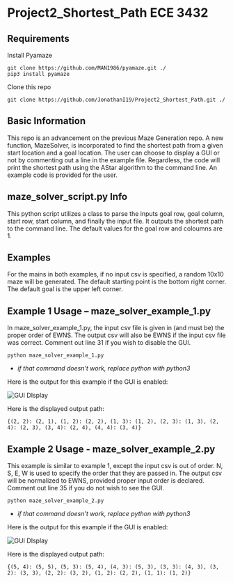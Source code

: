 Project2_Shortest_Path ECE 3432
======
Requirements
------
Install Pyamaze
```
git clone https://github.com/MAN1986/pyamaze.git ./
pip3 install pyamaze
```
Clone this repo
```
git clone https://github.com/JonathanI19/Project2_Shortest_Path.git ./
```

Basic Information
------
This repo is an advancement on the previous Maze Generation repo. A new function, MazeSolver, is incorporated to find the shortest path from a given start location and a goal location. The user can choose to display a GUI or not by commenting out a line in the example file. Regardless, the code will print the shortest path using the AStar algorithm  to the command line. An example code is provided for the user. 

maze_solver_script.py Info
------
This python script utilizes a class to parse the inputs goal row, goal column, start row, start column, and finally the input file. It outputs the shortest path to the command line. The default values for the goal row and coloumns are 1.

Examples
------
For the mains in both examples, if no input csv is specified, a random 10x10 maze will be generated. The default starting point is the bottom right corner. The default goal is the upper left corner.

## Example 1 Usage – maze_solver_example_1.py
In maze_solver_example_1.py, the input csv file is given in (and must be) the proper order of EWNS. The output csv will also be EWNS if the input csv file was correct. Comment out line 31 if you wish to disable the GUI.

```
python maze_solver_example_1.py
```
* *if that command doesn't work, replace python with python3*

Here is the output for this example if the GUI is enabled:

![GUI DIsplay](https://media.giphy.com/media/EGLTGdAqBSuICKPGKl/giphy.gif)

Here is the displayed output path:
```
{(2, 2): (2, 1), (1, 2): (2, 2), (1, 3): (1, 2), (2, 3): (1, 3), (2, 4): (2, 3), (3, 4): (2, 4), (4, 4): (3, 4)}
```
## Example 2  Usage - maze_solver_example_2.py
This example is similar to example 1, except the input csv is out of order. N, S, E, W is used to specify the order that they are passed in. The output csv will be normalized to EWNS, provided proper input order is declared. Comment out line 35 if you do not wish to see the GUI.
```
python maze_solver_example_2.py
```
* *if that command doesn't work, replace python with python3*

Here is the output for this example if the GUI is enabled:

![GUI DIsplay](https://media.giphy.com/media/OHGjlPLvqeC4DzyFUa/giphy.gif)

Here is the displayed output path:
```
{(5, 4): (5, 5), (5, 3): (5, 4), (4, 3): (5, 3), (3, 3): (4, 3), (3, 2): (3, 3), (2, 2): (3, 2), (1, 2): (2, 2), (1, 1): (1, 2)}
```
